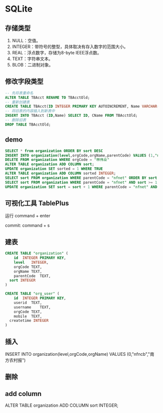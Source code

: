 # SQLite

## 存储类型

1. NULL：空值。 
2. INTEGER：带符号的整型，具体取决有存入数字的范围大小。 
3. REAL：浮点数字，存储为8-byte IEEE浮点数。 
4. TEXT：字符串文本。 
5. BLOB：二进制对象。 

## 修改字段类型

```sql
-- 先将表重命名 
ALTER TABLE TBAcct RENAME TO TBAcctOld; 
-- 重新创建表
CREATE TABLE TBAcct(ID INTEGER PRIMARY KEY AUTOINCREMENT, Name VARCHAR(50)); 
-- 将旧表的内容插入到新表中 
INSERT INTO TBAcct (ID,Name) SELECT ID, CName FROM TBAcctOld; 
-- 删除旧表
DROP TABLE TBAcctOld; 
```

## demo

```sql
SELECT * from organization ORDER BY sort DESC
INSERT INTO organization(level,orgCode,orgName,parentCode) VALUES (1,"netfinance","互联网财务事业部", "nfnet")
DELETE FROM organization WHERE orgCode = "林伟业"
ALTER TABLE organization ADD COLUMN sort;
UPDATE organization SET sorted = 1 WHERE TRUE
ALTER TABLE organization ADD COLUMN sorted INTEGER;
SELECT sort FROM organization WHERE parentCode = "nfnet" ORDER BY sort DESC LIMIT 1
SELECT sort FROM organization WHERE parentCode = "nfnet" AND sort >= 1 AND sort < 4
UPDATE organization SET sort = sort + 1 WHERE parentCode = "nfnet" AND sort >= 1 AND sort < 4
```

## 可视化工具 TablePlus

运行 command + enter

commit: command + s

## 建表

```sql
CREATE TABLE "organization" (
	id	INTEGER PRIMARY KEY,
	level	INTEGER,
	orgCode	TEXT,
	orgName	TEXT,
	parentCode	TEXT,
  sort INTEGER
)
```

```sql
CREATE TABLE "org_user" (
	id	INTEGER PRIMARY KEY,
	userid	TEXT,
	username	TEXT,
	orgCode	TEXT,
	mobile	TEXT,
  createtime INTEGER
)
```

## 插入

INSERT INTO organization(level,orgCode,orgName) VALUES (0,"nfncb","南方农村报")

## 删除

## add column

ALTER TABLE organization ADD COLUMN sort INTEGER;
